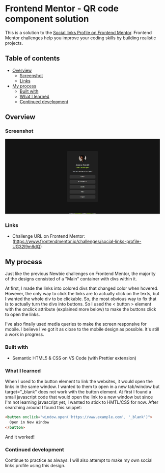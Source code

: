 # Frontend Mentor - QR code component solution

This is a solution to the [Social links Profile on Frontend Mentor](https://www.frontendmentor.io/challenges/social-links-profile-UG32l9m6dQ). Frontend Mentor challenges help you improve your coding skills by building realistic projects.

## Table of contents

- [Overview](#overview)
  - [Screenshot](#screenshot)
  - [Links](#links)
- [My process](#my-process)
  - [Built with](#built-with)
  - [What I learned](#what-i-learned)
  - [Continued development](#continued-development)


## Overview

### Screenshot

![Final Result](https://github.com/vanbyu22/Social-links-profile-FM/blob/63a88cbcd85cef130df3c76af3ee885cc108287b/Screenshot_29-3-2025_141916_final-desktop.jpeg)

### Links

- Challenge URL on Frontend Mentor: (https://www.frontendmentor.io/challenges/social-links-profile-UG32l9m6dQ)

## My process

Just like the previous Newbie challenges on Frontend Mentor, the majority of the designs consisted of a "Main" container with divs within it.

At first, I made the links into colored divs that changed color when hovered. However, the only way to click the links are to actually click on the texts, but I wanted the whole div to be clickable. So, the most obvious way to fix that is to actually turn the divs into buttons. So I used the < button > element with the onclick attribute (explained more below) to make the buttons click to open the links.

I've also finally used media queries to make the screen responsive for mobile. I believe I've got it as close to the mobile design as possible. It's still a work in progress.

### Built with

- Semantic HTML5 & CSS on VS Code (with Prettier extension)

### What I learned

When I used to the button element to link the websites, it would open the links in the same window. I wanted to them to open in a new tab/window but target="\_blank" does not work with the button element. At first I found a small javascript code that would open the link to a new window but since I'm not learning javascript yet, I wanted to stick to HMTL/CSS for now. After searching around I found this snippet:

```html
<button onclick="window.open('https://www.example.com', '_blank')">
  Open in New Window
</button>
```

And it worked!

### Continued development

Continue to practice as always. I will also attempt to make my own social links profile using this design.
